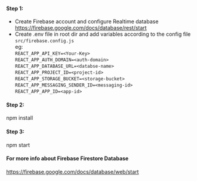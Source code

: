 #### Step 1:

- Create Firebase account and configure Realtime database
  https://firebase.google.com/docs/database/rest/start
- Create .env file in root dir and add variables according to the config file `src/firebase.config.js` <br>
  eg: <br>
  `REACT_APP_API_KEY=<Your-Key>`<br>
  `REACT_APP_AUTH_DOMAIN=<auth-domain>`<br>
  `REACT_APP_DATABASE_URL=<databse-name>`<br>
  `REACT_APP_PROJECT_ID=<project-id>`<br>
  `REACT_APP_STORAGE_BUCKET=<storage-bucket>`<br>
  `REACT_APP_MESSAGING_SENDER_ID=<messaging-id>`<br>
  `REACT_APP_APP_ID=<app-id>`<br>

#### Step 2:

npm install

#### Step 3:

npm start

#### For more info about Firebase Firestore Database

https://firebase.google.com/docs/database/web/start
